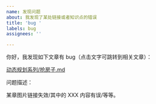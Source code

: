 ```yaml
---
name: 发现问题
about: 我发现了某处链接或者知识点的错误
title: 'bug '
labels: bug
assignees: ''

---
```


<!-- 此处为注释，不会显示在 issue 中。

标题为 bug + 简要描述，内容一定要基于以下模板，根据你的具体内容进行修改 -->

你好，我发现如下文章有 bug（点击文字可跳转到相关文章）：

[动态规划系列/抢房子.md](https://github.com/labuladong/fucking-algorithm/blob/master/动态规划系列/抢房子.md)

问题描述：

某章图片链接失效/其中的 XXX 内容有误/等等。
